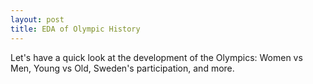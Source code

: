 ```yaml
---
layout: post
title: EDA of Olympic History
---
```


Let's have a quick look at the development of the Olympics: Women vs Men, Young vs Old, Sweden's participation, and more.